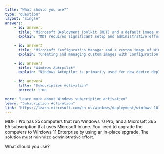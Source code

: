 ```yaml
---
title: "What should you use?"
type: "question"
layout: "single"
answers:
    - id: answer1
      title: "Microsoft Deployment Toolkit (MDT) and a default image of Windows 11 Enterprise"
      explain: "MDT requires significant setup and administrative effort to deploy and manage images, making it not the most efficient solution for this scenario."

    - id: answer2
      title: "Microsoft Configuration Manager and a custom image of Windows 11 Enterprise"
      explain: "Creating and managing custom images with Configuration Manager requires more administrative effort than using Subscription Activation."

    - id: answer3
      title: "Windows Autopilot"
      explain: "Windows Autopilot is primarily used for new device deployments, not for in-place upgrades of existing devices."

    - id: answer4
      title: "Subscription Activation"
      correct: true

more: "Learn more about Windows subscription activation"
learn: "Subscription Activation"
link: "https://learn.microsoft.com/en-us/windows/deployment/windows-10-subscription-activation"
---
```

MDFT Pro has 25 computers that run Windows 10 Pro, and a Microsoft 365 E5 subscription that uses Microsoft Intune. You need to upgrade the computers to Windows 11 Enterprise by using an in-place upgrade. The solution must minimize administrative effort.

What should you use?
